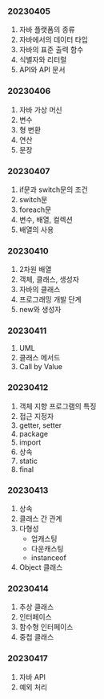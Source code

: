 ### 20230405
1. 자바 플랫폼의 종류
2. 자바에서의 데이터 타입
3. 자바의 표준 출력 함수
4. 식별자와 리터럴
5. API와 API 문서
### 20230406
1. 자바 가상 머신
2. 변수
3. 형 변환
4. 연산
5. 문장
### 20230407
1. if문과 switch문의 조건
2. switch문
3. foreach문
4. 변수, 배열, 컬렉션
5. 배열의 사용
### 20230410
1. 2차원 배열
2. 객체, 클래스, 생성자
3. 자바의 클래스
4. 프로그래밍 개발 단계
5. new와 생성자
### 20230411
1. UML
2. 클래스 메서드
3. Call by Value
### 20230412
1. 객체 지향 프로그램의 특징
2. 접근 지정자
3. getter, setter
4. package
5. import
6. 상속
7. static
8. final
### 20230413
1. 상속
2. 클래스 간 관계
3. 다형성
    - 업캐스팅
    - 다운캐스팅
    - instanceof
4. Object 클래스
### 20230414
1. 추상 클래스
2. 인터페이스
3. 함수형 인터페이스
4. 중첩 클래스
### 20230417
1. 자바 API
2. 예외 처리